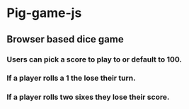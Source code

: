 # Pig-game-js
## Browser based dice game
### Users can pick a score to play to or default to 100.
### If a player rolls a 1 the lose their turn.
### If a player rolls two sixes they lose their score.
